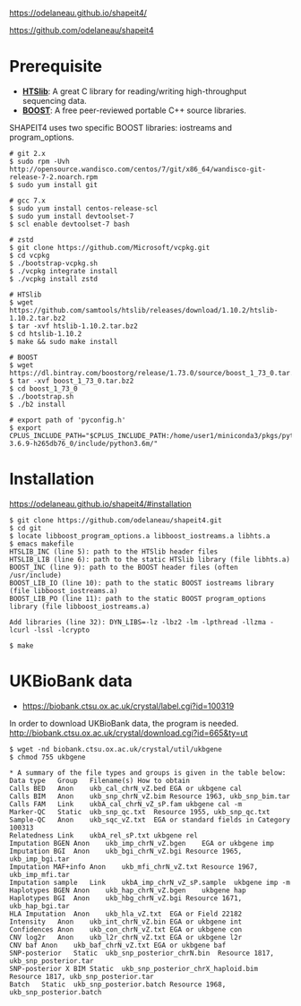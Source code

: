 <https://odelaneau.github.io/shapeit4/>

<https://github.com/odelaneau/shapeit4>

# Prerequisite

- [**HTSlib**](http://www.htslib.org/download/): A great C library for reading/writing high-throughput sequencing data.
- [**BOOST**](https://www.boost.org/users/download/): A free peer-reviewed portable C++ source libraries. 

SHAPEIT4 uses two specific BOOST libraries: iostreams and program_options.

```
# git 2.x
$ sudo rpm -Uvh http://opensource.wandisco.com/centos/7/git/x86_64/wandisco-git-release-7-2.noarch.rpm
$ sudo yum install git

# gcc 7.x
$ sudo yum install centos-release-scl
$ sudo yum install devtoolset-7
$ scl enable devtoolset-7 bash

# zstd
$ git clone https://github.com/Microsoft/vcpkg.git
$ cd vcpkg
$ ./bootstrap-vcpkg.sh
$ ./vcpkg integrate install
$ ./vcpkg install zstd

# HTSlib
$ wget https://github.com/samtools/htslib/releases/download/1.10.2/htslib-1.10.2.tar.bz2
$ tar -xvf htslib-1.10.2.tar.bz2
$ cd htslib-1.10.2
$ make && sudo make install

# BOOST
$ wget https://dl.bintray.com/boostorg/release/1.73.0/source/boost_1_73_0.tar.bz2
$ tar -xvf boost_1_73_0.tar.bz2
$ cd boost_1_73_0
$ ./bootstrap.sh
$ ./b2 install

# export path of 'pyconfig.h'
$ export CPLUS_INCLUDE_PATH="$CPLUS_INCLUDE_PATH:/home/user1/miniconda3/pkgs/python-3.6.9-h265db76_0/include/python3.6m/"
```


# Installation
<https://odelaneau.github.io/shapeit4/#installation>
```
$ git clone https://github.com/odelaneau/shapeit4.git
$ cd git
$ locate libboost_program_options.a libboost_iostreams.a libhts.a
$ emacs makefile
HTSLIB_INC (line 5): path to the HTSlib header files
HTSLIB_LIB (line 6): path to the static HTSlib library (file libhts.a)
BOOST_INC (line 9): path to the BOOST header files (often /usr/include)
BOOST_LIB_IO (line 10): path to the static BOOST iostreams library (file libboost_iostreams.a)
BOOST_LIB_PO (line 11): path to the static BOOST program_options library (file libboost_iostreams.a)

Add libraries (line 32): DYN_LIBS=-lz -lbz2 -lm -lpthread -llzma -lcurl -lssl -lcrypto 

$ make
```

# UKBioBank data
- <https://biobank.ctsu.ox.ac.uk/crystal/label.cgi?id=100319>

In order to download UKBioBank data, the program is needed.
<http://biobank.ctsu.ox.ac.uk/crystal/download.cgi?id=665&ty=ut>
```
$ wget -nd biobank.ctsu.ox.ac.uk/crystal/util/ukbgene
$ chmod 755 ukbgene

* A summary of the file types and groups is given in the table below:
Data type	Group	Filename(s)	How to obtain
Calls BED	Anon	ukb_cal_chrN_vZ.bed	EGA or ukbgene cal
Calls BIM	Anon	ukb_snp_chrN_vZ.bim	Resource 1963, ukb_snp_bim.tar
Calls FAM	Link	ukbA_cal_chrN_vZ_sP.fam	ukbgene cal -m
Marker-QC	Static	ukb_snp_qc.txt	Resource 1955, ukb_snp_qc.txt
Sample-QC	Anon	ukb_sqc_vZ.txt	EGA or standard fields in Category 100313
Relatedness	Link	ukbA_rel_sP.txt	ukbgene rel
Imputation BGEN	Anon	ukb_imp_chrN_vZ.bgen	EGA or ukbgene imp
Imputation BGI	Anon	ukb_bgi_chrN_vZ.bgi	Resource 1965, ukb_imp_bgi.tar
Imputation MAF+info	Anon	ukb_mfi_chrN_vZ.txt	Resource 1967, ukb_imp_mfi.tar
Imputation sample	Link	ukbA_imp_chrN_vZ_sP.sample	ukbgene imp -m
Haplotypes BGEN	Anon	ukb_hap_chrN_vZ.bgen	ukbgene hap
Haplotypes BGI	Anon	ukb_hbg_chrN_vZ.bgi	Resource 1671, ukb_hap_bgi.tar
HLA Imputation	Anon	ukb_hla_vZ.txt	EGA or Field 22182
Intensity	Anon	ukb_int_chrN_vZ.bin	EGA or ukbgene int
Confidences	Anon	ukb_con_chrN_vZ.txt	EGA or ukbgene con
CNV log2r	Anon	ukb_l2r_chrN_vZ.txt	EGA or ukbgene l2r
CNV baf	Anon	ukb_baf_chrN_vZ.txt	EGA or ukbgene baf
SNP-posterior	Static	ukb_snp_posterior_chrN.bin	Resource 1817, ukb_snp_posterior.tar
SNP-posterior X BIM	Static	ukb_snp_posterior_chrX_haploid.bim	Resource 1817, ukb_snp_posterior.tar
Batch	Static	ukb_snp_posterior.batch	Resource 1968, ukb_snp_posterior.batch

```
